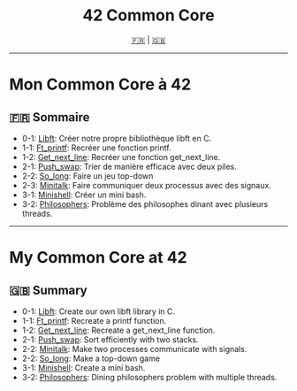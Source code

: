 <h1 align="center">42 Common Core</h1>

<p align="center">
  <a href="#sommaire-fr">🇫🇷</a> | <a href="#summary-en">🇬🇧</a>
</p>

---

# Mon Common Core à 42
## <a name="sommaire-fr"></a>🇫🇷 Sommaire

- 0-1: [<a href="https://github.com/BenjamsC08/42_CC/tree/main/00_libft">Libft</a>](https://github.com/BenjamsC08/42_CC/tree/main/00_libft): Créer notre propre bibliothèque libft en C.  
- 1-1: [<a href="https://github.com/BenjamsC08/42_CC/tree/main/01_ft_printf">Ft_printf</a>](https://github.com/BenjamsC08/42_CC/tree/main/01_ft_printf): Recréer une fonction printf.  
- 1-2: [<a href="https://github.com/BenjamsC08/42_CC/tree/main/01_get_next_line">Get_next_line</a>](https://github.com/BenjamsC08/42_CC/tree/main/01_get_next_line): Recréer une fonction get_next_line.  
- 2-1: [<a href="https://github.com/BenjamsC08/42_CC/tree/main/02_push_swap">Push_swap</a>](https://github.com/BenjamsC08/42_CC/tree/main/02_push_swap): Trier de manière efficace avec deux piles.  
- 2-2: [<a href="https://github.com/BenjamsC08/42_CC/tree/main/02_so_long">So_long</a>](https://github.com/BenjamsC08/42_CC/tree/main/02_so_long): Faire un jeu top-down
- 2-3: [<a href="https://github.com/BenjamsC08/42_CC/tree/main/02_mini_talk">Minitalk</a>](https://github.com/BenjamsC08/42_CC/tree/main/02_mini_talk): Faire communiquer deux processus avec des signaux. 
- 3-1: [<a href="https://github.com/BenjamsC08/42_CC/tree/main/03_minishell">Minishell</a>](https://github.com/BenjamsC08/42_CC/tree/main/03_minishell): Créer un mini bash.  
- 3-2: [<a href="https://github.com/BenjamsC08/42_CC/tree/main/03_philosophers">Philosophers</a>](https://github.com/BenjamsC08/42_CC/tree/main/03_philosophers): Problème des philosophes dinant avec plusieurs threads.

---

# My Common Core at 42
## <a name="summary-en"></a>🇬🇧 Summary

- 0-1: [<a href="https://github.com/BenjamsC08/42_CC/tree/main/00_libft">Libft</a>](https://github.com/BenjamsC08/42_CC/tree/main/00_libft): Create our own libft library in C.  
- 1-1: [<a href="https://github.com/BenjamsC08/42_CC/tree/main/01_ft_printf">Ft_printf</a>](https://github.com/BenjamsC08/42_CC/tree/main/01_ft_printf): Recreate a printf function.  
- 1-2: [<a href="https://github.com/BenjamsC08/42_CC/tree/main/01_get_next_line">Get_next_line</a>](https://github.com/BenjamsC08/42_CC/tree/main/01_get_next_line): Recreate a get_next_line function.  
- 2-1: [<a href="https://github.com/BenjamsC08/42_CC/tree/main/02_push_swap">Push_swap</a>](https://github.com/BenjamsC08/42_CC/tree/main/02_push_swap): Sort efficiently with two stacks.  
- 2-2: [<a href="https://github.com/BenjamsC08/42_CC/tree/main/02_mini_talk">Minitalk</a>](https://github.com/BenjamsC08/42_CC/tree/main/02_mini_talk): Make two processes communicate with signals.
- 2-2: [<a href="https://github.com/BenjamsC08/42_CC/tree/main/02_so_long">So_long</a>](https://github.com/BenjamsC08/42_CC/tree/main/02_so_long): Make a top-down game
- 3-1: [<a href="https://github.com/BenjamsC08/42_CC/tree/main/03_minishell">Minishell</a>](https://github.com/BenjamsC08/42_CC/tree/main/03_minishell): Create a mini bash.  
- 3-2: [<a href="https://github.com/BenjamsC08/42_CC/tree/main/03_philosophers">Philosophers</a>](https://github.com/BenjamsC08/42_CC/tree/main/03_philosophers): Dining philosophers problem with multiple threads.
